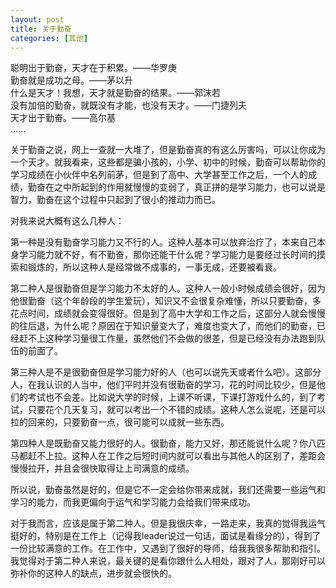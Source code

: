 ```yaml
---
layout: post
title: 关于勤奋
categories: [其他]
---
```


聪明出于勤奋，天才在于积累。——华罗庚<br>
勤奋就是成功之母。——茅以升<br>
什么是天才！我想，天才就是勤奋的结果。——郭沫若<br>
没有加倍的勤奋，就既没有才能，也没有天才。——门捷列夫<br>
天才出于勤奋。——高尔基<br>
......

关于勤奋之说，网上一查就一大堆了，但是勤奋真的有这么厉害吗，可以让你成为一个天才。就我看来，这些都是骗小孩的，小学、初中的时候，勤奋可以帮助你的学习成绩在小伙伴中名列前茅，但是到了高中、大学甚至工作之后，一个人的成绩，勤奋在之中所起到的作用就慢慢的变弱了，真正拼的是学习能力，也可以说是智力，勤奋在这个过程中只起到了很小的推动力而已。

对我来说大概有这么几种人：

第一种是没有勤奋学习能力又不行的人。这种人基本可以放弃治疗了，本来自己本身学习能力就不好，有不勤奋，那你还能干什么呢？学习能力是要经过长时间的摸索和锻炼的，所以这种人是经常做不成事的，一事无成，还要被看衰。

第二种人是很勤奋但是学习能力不太好的人。这种人一般小时候成绩会很好，因为他很勤奋（这个年龄段的学生爱玩），知识又不会很复杂难懂，所以只要勤奋，多花点时间，成绩就会变得很好。但是到了高中大学和工作之后，这部分人就会慢慢的往后退，为什么呢？原因在于知识量变大了，难度也变大了，而他们的勤奋，已经赶不上这种学习量很工作量，虽然他们不会做的很差，但是已经没有办法跑到队伍的前面了。

第三种人是不是很勤奋但是学习能力好的人（也可以说先天或者什么吧）。这部分人，在我认识的人当中，他们平时并没有很勤奋的学习，花的时间比较少，但是他们的考试也不会差。比如说大学的时候，上课不听课，下课打游戏什么的，到了考试，只要花个几天复习，就可以考出一个不错的成绩。这种人怎么说呢，还是可以拉的回来的，只要勤奋一点，很可能可以成就一些东西。

第四种人是既勤奋又能力很好的人。很勤奋，能力又好，那还能说什么呢？你八匹马都赶不上拉。这种人在工作之后短时间内就可以看出与其他人的区别了，差距会慢慢拉开，并且会很快取得让上司满意的成绩。

所以说，勤奋虽然是好的，但是它不一定会给你带来成就，我们还需要一些运气和学习的能力，而我更偏向于运气和学习能力会给我们带来成功。

对于我而言，应该是属于第二种人。但是我很庆幸，一路走来，我真的觉得我运气挺好的，特别是在工作上（记得我leader说过一句话，面试是看缘分的），得到了一份比较满意的工作。在工作中，又遇到了很好的导师，给我我很多帮助和指引。我觉得对于第二种人来说，最关键的是看你跟什么人相处，跟对了人，那刚好可以弥补你的这种人的缺点，进步就会很快的。
